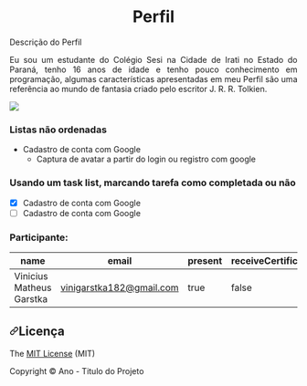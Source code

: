 <h1 align="center"> Perfil </h1> 


Descrição do Perfil
<p align="justify"> Eu sou um estudante do Colégio Sesi na Cidade de Irati no Estado do Paraná, tenho 16 anos de idade e tenho pouco conhecimento em programação, algumas características apresentadas em meu Perfil são uma referência ao mundo de fantasia criado pelo escritor J. R. R. Tolkien.</p>

<img src="https://img.shields.io/static/v1?label=react&message=framework&color=blue&style=for-the-badge&logo=REACT"/>

### Listas não ordenadas
- Cadastro de conta com Google
    - Captura de avatar a partir do login ou registro com google

### Usando um task list, marcando tarefa como completada ou não  

- [X] Cadastro de conta com Google
- [ ] Cadastro de conta com Google

### Participante: 
|name|email|present|receiveCertificate|course|
| -------- | -------- | -------- |-------- | -------- |
|Vinicius Matheus Garstka|vinigarstka182@gmail.com|true|false|Bootcamp React|

<h2 dir="auto"><a id="user-content-licença" class="anchor" aria-hidden="true" href="#licença"><svg class="octicon octicon-link" viewBox="0 0 16 16" version="1.1" width="16" height="16" aria-hidden="true"><path fill-rule="evenodd" d="M7.775 3.275a.75.75 0 001.06 1.06l1.25-1.25a2 2 0 112.83 2.83l-2.5 2.5a2 2 0 01-2.83 0 .75.75 0 00-1.06 1.06 3.5 3.5 0 004.95 0l2.5-2.5a3.5 3.5 0 00-4.95-4.95l-1.25 1.25zm-4.69 9.64a2 2 0 010-2.83l2.5-2.5a2 2 0 012.83 0 .75.75 0 001.06-1.06 3.5 3.5 0 00-4.95 0l-2.5 2.5a3.5 3.5 0 004.95 4.95l1.25-1.25a.75.75 0 00-1.06-1.06l-1.25 1.25a2 2 0 01-2.83 0z"></path></svg></a>Licença</h2>
<p dir="auto">The <a href="">MIT License</a> (MIT)</p>
<p dir="auto">Copyright <g-emoji class="g-emoji" alias="copyright" fallback-src="https://github.githubassets.com/images/icons/emoji/unicode/00a9.png">©️</g-emoji> Ano - Titulo do Projeto</p>






